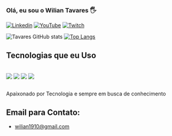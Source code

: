 ### Olá, eu sou o Wilian Tavares 🖐️

[![Linkedin](https://img.shields.io/badge/LinkedIn-0077B5?style=for-the-badge&logo=linkedin&logoColor=white)]([https://www.linkedin.com/in/wilian-oliveira-a91a1018a/](https://www.linkedin.com/in/wiliantavaresoliveira/))
[![YouTube](https://img.shields.io/badge/YouTube-FF0000?style=for-the-badge&logo=youtube&logoColor=white)](https://www.youtube.com/channel/UCd5xA4bNSn9SDjKNysYB0DA)
[![Twitch](https://img.shields.io/badge/Twitch-9146FF?style=for-the-badge&logo=twitch&logoColor=white)](https://www.twitch.tv/wilmasters)

![Tavares GitHub stats](https://github-readme-stats.vercel.app/api?username=wilian-tavares&show_icons=true&theme=dracula)
[![Top Langs](https://github-readme-stats.vercel.app/api/top-langs/?username=wilian-tavares&layout=compact)](https://github.com/anuraghazra/github-readme-stats)

## Tecnologias que eu Uso




<div style='display: inline_block'> <br />
    <img align="center" src="https://img.shields.io/badge/HTML5-E34F26?style=for-the-badge&logo=html5&logoColor=white" />
    <img align="center" src="https://img.shields.io/badge/CSS3-1572B6?style=for-the-badge&logo=css3&logoColor=white" />
    <img align="center" src="https://img.shields.io/badge/JavaScript-323330?style=for-the-badge&logo=javascript&logoColor=F7DF1E" />
    <img align="center" src="https://img.shields.io/badge/React-20232A?style=for-the-badge&logo=react&logoColor=61DAFB" />
</div>

<br/>

Apaixonado por Tecnologia e sempre em busca de conhecimento


## Email para Contato:
- wilian1910@gmail.com
